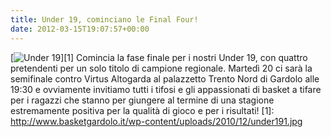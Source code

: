 ```yaml
---
title: Under 19, cominciano le Final Four!
date: 2012-03-15T19:07:57+00:00
---
```

\[![](http://www.basketgardolo.it/wp-content/uploads/2010/12/under191.jpg "Under 19")\]\[1\] Comincia la fase finale per i nostri Under 19, con quattro pretendenti per un solo titolo di campione regionale. Martedì 20 ci sarà la semifinale contro Virtus Altogarda al palazzetto Trento Nord di Gardolo alle 19:30 e ovviamente invitiamo tutti i tifosi e gli appassionati di basket a tifare per i ragazzi che stanno per giungere al termine di una stagione estremamente positiva per la qualità di gioco e per i risultati! \[1\]: http://www.basketgardolo.it/wp-content/uploads/2010/12/under191.jpg